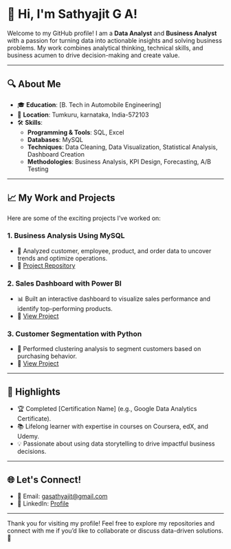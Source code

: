 # 👋 Hi, I'm Sathyajit G A!

Welcome to my GitHub profile! I am a **Data Analyst** and **Business Analyst** with a passion for turning data into actionable insights and solving business problems. My work combines analytical thinking, technical skills, and business acumen to drive decision-making and create value.

---

## 🔍 About Me
- 🎓 **Education**: [B. Tech in Automobile Engineering]
- 📍 **Location**: Tumkuru, karnataka, India-572103
- 🛠️ **Skills**:
  - **Programming & Tools**:  SQL, Excel
  - **Databases**: MySQL
  - **Techniques**: Data Cleaning, Data Visualization, Statistical Analysis, Dashboard Creation
  - **Methodologies**: Business Analysis, KPI Design, Forecasting, A/B Testing

---

## 📈 My Work and Projects
Here are some of the exciting projects I’ve worked on:

### 1. **Business Analysis Using MySQL**  
- 📝 Analyzed customer, employee, product, and order data to uncover trends and optimize operations.
- 🔗 [Project Repository](https://github.com/yourusername/business-analysis-mysql)

### 2. **Sales Dashboard with Power BI**  
- 📊 Built an interactive dashboard to visualize sales performance and identify top-performing products.
- 🔗 [View Project](https://github.com/yourusername/sales-dashboard)

### 3. **Customer Segmentation with Python**  
- 🛒 Performed clustering analysis to segment customers based on purchasing behavior.
- 🔗 [View Project](https://github.com/yourusername/customer-segmentation)

---

## 🌟 Highlights
- 🏆 Completed [Certification Name] (e.g., Google Data Analytics Certificate).
- 📚 Lifelong learner with expertise in courses on Coursera, edX, and Udemy.
- 💡 Passionate about using data storytelling to drive impactful business decisions.

---

## 🌐 Let's Connect!
- 📧 Email: [gasathyajit@gmail.com](gasathyajit@gmail.com)
- 💼 LinkedIn: [Profile](www.linkedin.com/in/sathyajit-g-a-564017110)

---

Thank you for visiting my profile! Feel free to explore my repositories and connect with me if you’d like to collaborate or discuss data-driven solutions. 🚀

